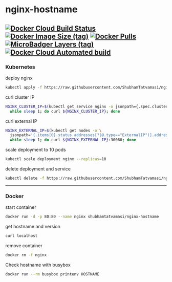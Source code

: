 # nginx-hostname

[![Docker Cloud Build Status](https://img.shields.io/docker/cloud/build/shubhamtatvamasi/nginx-hostname)](https://hub.docker.com/r/shubhamtatvamasi/nginx-hostname)
[![Docker Image Size (tag)](https://img.shields.io/docker/image-size/shubhamtatvamasi/nginx-hostname/latest)](https://hub.docker.com/r/shubhamtatvamasi/nginx-hostname)
[![Docker Pulls](https://img.shields.io/docker/pulls/shubhamtatvamasi/nginx-hostname)](https://hub.docker.com/r/shubhamtatvamasi/nginx-hostname)
[![MicroBadger Layers (tag)](https://img.shields.io/microbadger/layers/shubhamtatvamasi/nginx-hostname/latest)](https://hub.docker.com/r/shubhamtatvamasi/nginx-hostname)
[![Docker Cloud Automated build](https://img.shields.io/docker/cloud/automated/shubhamtatvamasi/nginx-hostname)](https://hub.docker.com/r/shubhamtatvamasi/nginx-hostname)
---

### Kubernetes

deploy nginx
```bash
kubectl apply -f https://raw.githubusercontent.com/ShubhamTatvamasi/nginx-hostname/master/nginx.yaml
```

curl cluster IP
```bash
NGINX_CLUSTER_IP=$(kubectl get service nginx -o jsonpath={.spec.clusterIP}) && \
  while sleep 1; do curl ${NGINX_CLUSTER_IP}; done
```

curl external IP
```bash
NGINX_EXTERNAL_IP=$(kubectl get nodes -o \
  jsonpath='{.items[0].status.addresses[?(@.type=="ExternalIP")].address}') && \
  while sleep 1; do curl ${NGINX_EXTERNAL_IP}:30080; done
```

scale deployment to 10 pods
```bash
kubectl scale deployment nginx --replicas=10
```

delete deployment and service
```bash
kubectl delete -f https://raw.githubusercontent.com/ShubhamTatvamasi/nginx-hostname/master/nginx.yaml
```
---

### Docker

start container
```bash
docker run -d -p 80:80 --name nginx shubhamtatvamasi/nginx-hostname
```

get hostname and version
```bash
curl localhost
```

remove container
```bash
docker rm -f nginx
```

Check hostname with busybox
```bash
docker run --rm busybox printenv HOSTNAME
```
